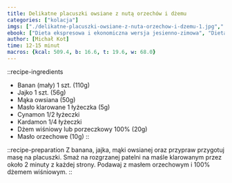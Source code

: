```yaml
---
title: Delikatne placuszki owsiane z nutą orzechów i dżemu
categories: ["kolacja"]
imgs: ["./delikatne-placuszki-owsiane-z-nuta-orzechow-i-dzemu-1.jpg","./delikatne-placuszki-owsiane-z-nuta-orzechow-i-dzemu-2.jpg"]
ebook: ["Dieta ekspresowa i ekonomiczna wersja jesienno-zimowa", "Dieta specjalna"]
author: [Michał Kot]
time: 12-15 minut
macros: {kcal: 509.4, b: 16.6, t: 19.6, w: 68.0}
---
```


::recipe-ingredients
- Banan (mały) 1 szt. (110g)
- Jajko 1 szt. (56g)
- Mąka owsiana (50g)
- Masło klarowane 1 łyżeczka (5g)
- Cynamon 1/2 łyżeczki
- Kardamon 1/4 łyżeczki
- Dżem wiśniowy lub porzeczkowy 100% (20g)
- Masło orzechowe (10g)
::

::recipe-preparation
Z banana, jajka, mąki owsianej oraz przypraw przygotuj masę na placuszki. Smaż na rozgrzanej patelni na maśle klarowanym przez około 2 minuty z każdej strony. Podawaj z masłem orzechowym i 100% dżemem wiśniowym.
::